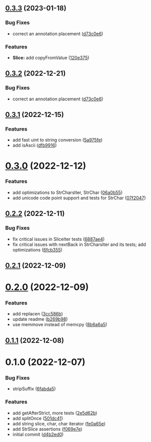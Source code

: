 ## [0.3.3](https://github.com/dk1a/solidity-stringutils/compare/v0.3.1...v0.3.3) (2023-01-18)


### Bug Fixes

* correct an annotation placement ([d73c0e6](https://github.com/dk1a/solidity-stringutils/commit/d73c0e62c51a3f538ba91170a42678094aea402c))


### Features

* **Slice:** add copyFromValue ([120e375](https://github.com/dk1a/solidity-stringutils/commit/120e37525234a5d148f4fe6ec93cac3feb45982b))



## [0.3.2](https://github.com/dk1a/solidity-stringutils/compare/v0.3.1...v0.3.2) (2022-12-21)


### Bug Fixes

* correct an annotation placement ([d73c0e6](https://github.com/dk1a/solidity-stringutils/commit/d73c0e62c51a3f538ba91170a42678094aea402c))



## [0.3.1](https://github.com/dk1a/solidity-stringutils/compare/v0.3.0...v0.3.1) (2022-12-15)


### Features

* add fast uint to string conversion ([5a975fe](https://github.com/dk1a/solidity-stringutils/commit/5a975fe509ad6e5cac5f07590f28faf6b2ca65e5))
* add isAscii ([dfb9916](https://github.com/dk1a/solidity-stringutils/commit/dfb9916b4477e34c382016f2b977f24389812685))



# [0.3.0](https://github.com/dk1a/solidity-stringutils/compare/v0.2.2...v0.3.0) (2022-12-12)


### Features

* add optimizations to StrCharsIter, StrChar ([06a0b55](https://github.com/dk1a/solidity-stringutils/commit/06a0b55171af1e0d31e86327f4be6dafe2a6e6fc))
* add unicode code point support and tests for StrChar ([07f2047](https://github.com/dk1a/solidity-stringutils/commit/07f2047962992ef18712103d8ac08bd856213cb0))



## [0.2.2](https://github.com/dk1a/solidity-stringutils/compare/v0.2.1...v0.2.2) (2022-12-11)


### Bug Fixes

* fix critical issues in SliceIter tests ([6887ae4](https://github.com/dk1a/solidity-stringutils/commit/6887ae48ceb59c789930f748d35432954f1453c0))
* fix critical issues with nextBack in StrCharsIter and its tests; add optimizations ([6fcb355](https://github.com/dk1a/solidity-stringutils/commit/6fcb355baef25ac11a54097a20313bfe7fe96ce0))



## [0.2.1](https://github.com/dk1a/solidity-stringutils/compare/v0.2.0...v0.2.1) (2022-12-09)



# [0.2.0](https://github.com/dk1a/solidity-stringutils/compare/v0.1.1...v0.2.0) (2022-12-09)


### Features

* add replacen ([3cc586b](https://github.com/dk1a/solidity-stringutils/commit/3cc586be116be77279f2004323380ea6742709fe))
* update readme ([b269b98](https://github.com/dk1a/solidity-stringutils/commit/b269b98a34eea64e3173721fc6d42af2107b9367))
* use memmove instead of memcpy ([8b6a6a5](https://github.com/dk1a/solidity-stringutils/commit/8b6a6a5dd009cf4e16ce8a42a4470678e4018454))



## [0.1.1](https://github.com/dk1a/solidity-stringutils/compare/v0.1.0...v0.1.1) (2022-12-08)



# 0.1.0 (2022-12-07)


### Bug Fixes

* stripSuffix ([6fabda5](https://github.com/dk1a/solidity-stringutils/commit/6fabda5d7abe1617dc278304b831f1d173ae2218))


### Features

* add getAfterStrict, more tests ([2e5d62b](https://github.com/dk1a/solidity-stringutils/commit/2e5d62b87d3a889229b424f899256d827d268936))
* add splitOnce ([501dc41](https://github.com/dk1a/solidity-stringutils/commit/501dc41807f33671ce87607b63d3ea66be560802))
* add string slice, char, char iterator ([fe0a65e](https://github.com/dk1a/solidity-stringutils/commit/fe0a65e24bcbc87bf77c00ea8e1df3258d89d0b0))
* add StrSlice assertions ([f069e7e](https://github.com/dk1a/solidity-stringutils/commit/f069e7e964596c9fc269bfee6dfe83104f3d01d1))
* initial commit ([d4b2ed0](https://github.com/dk1a/solidity-stringutils/commit/d4b2ed0d63167bf98a4476b68f36fa00a0268b4f))



